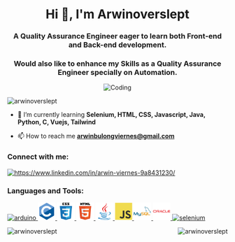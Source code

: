 <h1 align="center">Hi 👋, I'm Arwinoverslept</h1>
<h3 align="center">A Quality Assurance Engineer eager to learn both Front-end and Back-end development.</h3>
<h3 align="center">Would also like to enhance my Skills as a Quality Assurance Engineer specially on Automation.</h3>

<p align="center">
    <img alt= "Coding" src="https://gifdb.com/images/high/programming-angry-punching-keyboard-fw45yh2e39g24ylb.webp" width="1000"> </img>
</p>

<p align="left"> <img src="https://komarev.com/ghpvc/?username=arwinoverslept&label=Profile%20views&color=0e75b6&style=flat" alt="arwinoverslept" /> </p>

- 🌱 I’m currently learning **Selenium, HTML, CSS, Javascript, Java, Python, C, Vuejs, Tailwind**

- 📫 How to reach me **arwinbulongviernes@gmail.com**

<h3 align="left">Connect with me:</h3>
<p align="left">
<a href="https://linkedin.com/in/https://www.linkedin.com/in/arwin-viernes-9a8431230/" target="blank"><img align="center" src="https://raw.githubusercontent.com/rahuldkjain/github-profile-readme-generator/master/src/images/icons/Social/linked-in-alt.svg" alt="https://www.linkedin.com/in/arwin-viernes-9a8431230/" height="30" width="40" /></a>
</p>

<h3 align="left">Languages and Tools:</h3>
<p align="left"> <a href="https://www.arduino.cc/" target="_blank" rel="noreferrer"> <img src="https://cdn.worldvectorlogo.com/logos/arduino-1.svg" alt="arduino" width="40" height="40"/> </a> <a href="https://www.cprogramming.com/" target="_blank" rel="noreferrer"> <img src="https://raw.githubusercontent.com/devicons/devicon/master/icons/c/c-original.svg" alt="c" width="40" height="40"/> </a> <a href="https://www.w3schools.com/css/" target="_blank" rel="noreferrer"> <img src="https://raw.githubusercontent.com/devicons/devicon/master/icons/css3/css3-original-wordmark.svg" alt="css3" width="40" height="40"/> </a> <a href="https://www.w3.org/html/" target="_blank" rel="noreferrer"> <img src="https://raw.githubusercontent.com/devicons/devicon/master/icons/html5/html5-original-wordmark.svg" alt="html5" width="40" height="40"/> </a> <a href="https://www.java.com" target="_blank" rel="noreferrer"> <img src="https://raw.githubusercontent.com/devicons/devicon/master/icons/java/java-original.svg" alt="java" width="40" height="40"/> </a> <a href="https://developer.mozilla.org/en-US/docs/Web/JavaScript" target="_blank" rel="noreferrer"> <img src="https://raw.githubusercontent.com/devicons/devicon/master/icons/javascript/javascript-original.svg" alt="javascript" width="40" height="40"/> </a> <a href="https://www.mysql.com/" target="_blank" rel="noreferrer"> <img src="https://raw.githubusercontent.com/devicons/devicon/master/icons/mysql/mysql-original-wordmark.svg" alt="mysql" width="40" height="40"/> </a> <a href="https://www.oracle.com/" target="_blank" rel="noreferrer"> <img src="https://raw.githubusercontent.com/devicons/devicon/master/icons/oracle/oracle-original.svg" alt="oracle" width="40" height="40"/> </a> <a href="https://www.selenium.dev" target="_blank" rel="noreferrer"> <img src="https://raw.githubusercontent.com/detain/svg-logos/780f25886640cef088af994181646db2f6b1a3f8/svg/selenium-logo.svg" alt="selenium" width="40" height="40"/> </a> </p>

<p><img align="left" src="https://github-readme-stats.vercel.app/api/top-langs?username=arwinoverslept&show_icons=true&locale=en&layout=compact" alt="arwinoverslept" /></p>

<p><img align="right" src="https://github-readme-streak-stats.herokuapp.com/?user=arwinoverslept&" alt="arwinoverslept"/></p>
